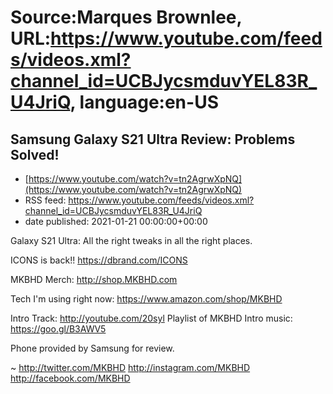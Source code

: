 # Source:Marques Brownlee, URL:https://www.youtube.com/feeds/videos.xml?channel_id=UCBJycsmduvYEL83R_U4JriQ, language:en-US

## Samsung Galaxy S21 Ultra Review: Problems Solved!
 - [https://www.youtube.com/watch?v=tn2AgrwXpNQ](https://www.youtube.com/watch?v=tn2AgrwXpNQ)
 - RSS feed: https://www.youtube.com/feeds/videos.xml?channel_id=UCBJycsmduvYEL83R_U4JriQ
 - date published: 2021-01-21 00:00:00+00:00

Galaxy S21 Ultra: All the right tweaks in all the right places.

ICONS is back!! https://dbrand.com/ICONS

MKBHD Merch: http://shop.MKBHD.com

Tech I'm using right now: https://www.amazon.com/shop/MKBHD

Intro Track: http://youtube.com/20syl
Playlist of MKBHD Intro music: https://goo.gl/B3AWV5

Phone provided by Samsung for review.

~
http://twitter.com/MKBHD
http://instagram.com/MKBHD
http://facebook.com/MKBHD

